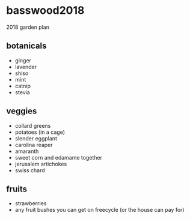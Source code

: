 # basswood2018
2018 garden plan

## botanicals
* ginger
* lavender
* shiso
* mint
* catnip
* stevia

## veggies
* collard greens
* potatoes (in a cage)
* slender eggplant
* carolina reaper
* amaranth
* sweet corn and edamame together
* jerusalem artichokes
* swiss chard

## fruits
* strawberries
* any fruit bushes you can get on freecycle (or the house can pay for)
